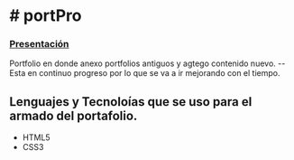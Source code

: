 # # portPro

### [Presentación](https://megagringa.github.io/portPro/index.html)

Portfolio en donde anexo portfolios antiguos y agtego contenido nuevo.
--Esta en continuo progreso por lo que se va a ir mejorando con el tiempo.

## Lenguajes y Tecnoloías que se uso para el armado del portafolio.

- HTML5
- CSS3

